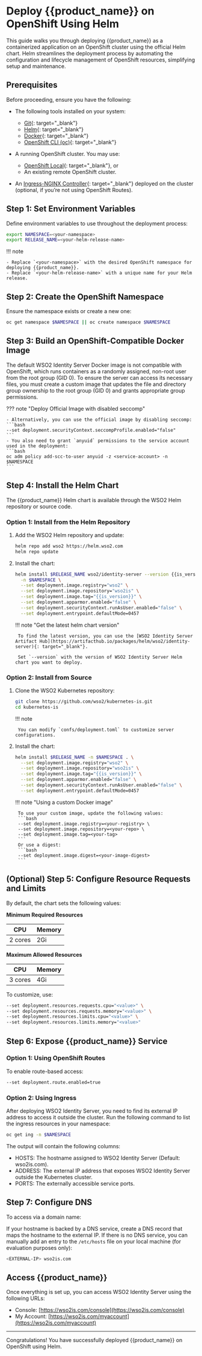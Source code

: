 # Deploy {{product_name}} on OpenShift Using Helm

This guide walks you through deploying {{product_name}} as a containerized application on an OpenShift cluster using the official Helm chart. Helm streamlines the deployment process by automating the configuration and lifecycle management of OpenShift resources, simplifying setup and maintenance.

## Prerequisites

Before proceeding, ensure you have the following:

- The following tools installed on your system:
    - [Git](https://git-scm.com/book/en/v2/Getting-Started-Installing-Git){: target="_blank"}
    - [Helm](https://helm.sh/docs/intro/install/){: target="_blank"}
    - [Docker](https://docs.docker.com/engine/install/){: target="_blank"}
    - [OpenShift CLI (oc)](https://docs.redhat.com/en/documentation/openshift_container_platform/latest/html/cli_tools/openshift-cli-oc){: target="_blank"}

- A running OpenShift cluster. You may use:
    - [OpenShift Local](https://developers.redhat.com/products/openshift-local/getting-started){: target="_blank"}, or
    - An existing remote OpenShift cluster.

- An [Ingress-NGINX Controller](https://www.redhat.com/en/blog/using-nginx-ingress-controller-red-hat-openshift){: target="_blank"} deployed on the cluster (optional, if you’re not using OpenShift Routes).

## Step 1: Set Environment Variables

Define environment variables to use throughout the deployment process:

```bash
export NAMESPACE=<your-namespace>
export RELEASE_NAME=<your-helm-release-name>
```

!!! note

    - Replace `<your-namespace>` with the desired OpenShift namespace for deploying {{product_name}}.
    - Replace `<your-helm-release-name>` with a unique name for your Helm release.

## Step 2: Create the OpenShift Namespace

Ensure the namespace exists or create a new one:

```bash
oc get namespace $NAMESPACE || oc create namespace $NAMESPACE
```

## Step 3: Build an OpenShift-Compatible Docker Image

The default WSO2 Identity Server Docker image is not compatible with OpenShift, which runs containers as a randomly assigned, non-root user from the root group (GID 0). To ensure the server can access its necessary files, you must create a custom image that updates the file and directory group ownership to the root group (GID 0) and grants appropriate group permissions.

??? note "Deploy Official Image with disabled seccomp"
    
    - Alternatively, you can use the official image by disabling seccomp:
    ```bash
    --set deployment.securityContext.seccompProfile.enabled="false"
    ```
    - You also need to grant `anyuid` permissions to the service account used in the deployment:
    ```bash
    oc adm policy add-scc-to-user anyuid -z <service-account> -n $NAMESPACE
    ```

## Step 4: Install the Helm Chart

The {{product_name}} Helm chart is available through the WSO2 Helm repository or source code.

### Option 1: Install from the Helm Repository

1. Add the WSO2 Helm repository and update:

    ```bash
    helm repo add wso2 https://helm.wso2.com
    helm repo update
    ```

2. Install the chart:

    ```bash
    helm install $RELEASE_NAME wso2/identity-server --version {{is_version}}-1 \
      -n $NAMESPACE \
      --set deployment.image.registry="wso2" \
      --set deployment.image.repository="wso2is" \
      --set deployment.image.tag="{{is_version}}" \
      --set deployment.apparmor.enabled="false" \
      --set deployment.securityContext.runAsUser.enabled="false" \
      --set deployment.entrypoint.defaultMode=0457
    ```

    !!! note "Get the latest helm chart version"

        To find the latest version, you can use the [WSO2 Identity Server Artifact Hub](https://artifacthub.io/packages/helm/wso2/identity-server){: target="_blank"}.
    
        Set `--version` with the version of WSO2 Identity Server Helm chart you want to deploy.


### Option 2: Install from Source

1. Clone the WSO2 Kubernetes repository:

    ```bash
    git clone https://github.com/wso2/kubernetes-is.git
    cd kubernetes-is
    ```

    !!! note 

        You can modify `confs/deployment.toml` to customize server configurations.

2. Install the chart:

    ```bash
    helm install $RELEASE_NAME -n $NAMESPACE . \
      --set deployment.image.registry="wso2" \
      --set deployment.image.repository="wso2is" \
      --set deployment.image.tag="{{is_version}}" \
      --set deployment.apparmor.enabled="false" \
      --set deployment.securityContext.runAsUser.enabled="false" \
      --set deployment.entrypoint.defaultMode=0457
    ```

    !!! note "Using a custom Docker image"

        To use your custom image, update the following values:
        ```bash
        --set deployment.image.registry=<your-registry> \
        --set deployment.image.repository=<your-repo> \
        --set deployment.image.tag=<your-tag>
        ```
        Or use a digest:
        ```bash
        --set deployment.image.digest=<your-image-digest>
        ```

## (Optional) Step 5: Configure Resource Requests and Limits

By default, the chart sets the following values:

**Minimum Required Resources**

| CPU      | Memory |
|----------|--------|
| 2 cores  | 2Gi    |

**Maximum Allowed Resources**

| CPU      | Memory |
|----------|--------|
| 3 cores  | 4Gi    |

To customize, use:

```bash
--set deployment.resources.requests.cpu="<value>" \
--set deployment.resources.requests.memory="<value>" \
--set deployment.resources.limits.cpu="<value>" \
--set deployment.resources.limits.memory="<value>"
```

## Step 6: Expose {{product_name}} Service

### Option 1: Using OpenShift Routes

To enable route-based access:

```bash
--set deployment.route.enabled=true
```

### Option 2: Using Ingress

After deploying WSO2 Identity Server, you need to find its external IP address to access it outside the cluster. Run the following command to list the ingress resources in your namespace:

```bash
oc get ing -n $NAMESPACE
```

The output will contain the following columns:

- HOSTS: The hostname assigned to WSO2 Identity Server (Default: wso2is.com).
- ADDRESS: The external IP address that exposes WSO2 Identity Server outside the Kubernetes cluster.
- PORTS: The externally accessible service ports.

## Step 7: Configure DNS

To access via a domain name:

If your hostname is backed by a DNS service, create a DNS record that maps the hostname to the external IP. If there is no DNS service, you can manually add an entry to the `/etc/hosts` file on your local machine (for evaluation purposes only):

```bash
<EXTERNAL-IP> wso2is.com
```

## Access {{product_name}}

Once everything is set up, you can access WSO2 Identity Server using the following URLs:

- Console: [https://wso2is.com/console](https://wso2is.com/console)
- My Account: [https://wso2is.com/myaccount](https://wso2is.com/myaccount)

---

Congratulations! You have successfully deployed {{product_name}} on OpenShift using Helm.
